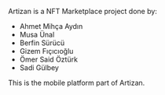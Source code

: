 Artizan is a NFT Marketplace project done by:

- Ahmet Mihça Aydın
- Musa Ünal
- Berfin Sürücü
- Gizem Fıçıcıoğlu
- Ömer Said Öztürk
- Sadi Gülbey

This is the mobile platform part of Artizan.
